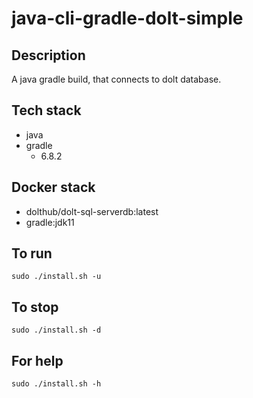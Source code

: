 # java-cli-gradle-dolt-simple

## Description
A java gradle build, that connects to dolt database.

## Tech stack
- java
- gradle
  - 6.8.2

## Docker stack
- dolthub/dolt-sql-serverdb:latest
- gradle:jdk11

## To run
`sudo ./install.sh -u`

## To stop
`sudo ./install.sh -d`

## For help
`sudo ./install.sh -h`
